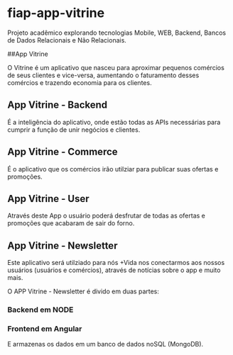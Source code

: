 # fiap-app-vitrine

Projeto acadêmico explorando tecnologias Mobile, WEB, Backend, Bancos de Dados Relacionais e Não Relacionais.

##App Vitrine

O Vitrine é um aplicativo que nasceu para aproximar pequenos comércios de seus clientes e vice-versa, aumentando o faturamento desses comércios e trazendo economia para os clientes.

## App Vitrine - Backend
É a inteligência do aplicativo, onde estão todas as APIs necessárias para cumprir a função de unir negócios e clientes.

## App Vitrine - Commerce
É o aplicativo que os comércios irão utilziar para publicar suas ofertas e promoções.

## App Vitrine - User
Através deste App o usuário poderá desfrutar de todas as ofertas e promoções que acabaram de sair do forno.

## App Vitrine - Newsletter
Este aplicativo será utilziado para nós +Vida nos conectarmos aos nossos usuários (usuários e comércios), através de notícias sobre o app e muito mais.

O APP Vitrine - Newsletter é divido em duas partes:

### Backend em NODE
### Frontend em Angular

E armazenas os dados em um banco de dados noSQL (MongoDB).
